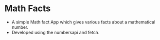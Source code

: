 # Math Facts

- A simple Math fact App which gives various facts about a mathematical number.
- Developed using the numbersapi and fetch.